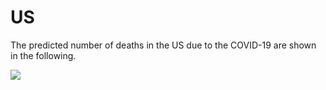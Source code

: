# US
The predicted number of deaths in the US due to the COVID-19 are shown in the following.

<img src='prediction.png'>

